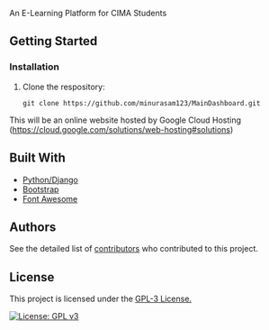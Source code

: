 An E-Learning Platform for CIMA Students 

## Getting Started
### Installation

1. Clone the respository:

    ```
    git clone https://github.com/minurasam123/MainDashboard.git
    ```
This will be an online website hosted by Google Cloud Hosting 
(https://cloud.google.com/solutions/web-hosting#solutions)

## Built With

* [Python/Django](https://www.djangoproject.com/start/overview)
* [Bootstrap](https://github.com/twbs/bootstrap)
* [Font Awesome](https://github.com/FortAwesome/Font-Awesome)


## Authors

See the detailed list of [contributors](https://github.com/minurasam123/MainDashboard/graphs/contributors) who contributed to this project.

## License

This project is licensed under the [GPL-3 License.](https://github.com/AromedMedical/aromed-web/blob/master/LICENSE)

[![License: GPL v3](https://img.shields.io/badge/License-GPLv3-blue.svg)](https://www.gnu.org/licenses/gpl-3.0)